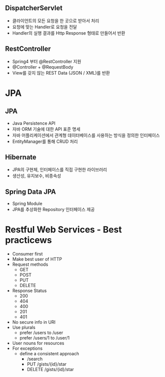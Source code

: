 ## DispatcherServlet
- 클라이언트의 모든 요청을 한 곳으로 받아서 처리
- 요청에 맞는 Handler로 요청을 전달
- Handler의 실행 결과를 Http Response 형태로 만들어서 반환

## RestController
- Spring4 부터 @RestController 지원
- @Controller + @RequestBody
- View를 갖지 않는 REST Data (JSON / XML)를 반환

# JPA
## JPA
- Java Persistence API
- 자바 ORM 기술에 대한 API 표준 명세
- 자바 어플리케이션에서 관계형 데이터베이스를 사용하는 방식을 정의한 인터페이스
- EntityManager를 통해 CRUD 처리

## Hibernate
- JPA의 구현체, 인터페이스를 직접 구현한 라이브러리
- 생산성, 유지보수, 비종속성

## Spring Data JPA
- Spring Module
- JPA를 추상화한 Repository 인터페이스 제공

# Restful Web Services - Best practicews
- Consumer first
- Make best user of HTTP
- Request methods
    - GET
    - POST
    - PUT
    - DELETE
- Response Status
    - 200
    - 404
    - 400
    - 201
    - 401
- No secure info in URI
- Use plurals
    - prefer /users to /user
    - prefer /users/1 to /user/1
- User nouns for resources
- For exceptions
    - define a consistent approach
        - /search
        - PUT /gists/{id}/star
        - DELETE /gists/{id}/star

